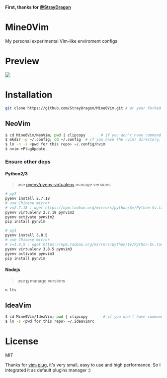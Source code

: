 **First, thanks for [@StrayDragon](https://github.com/StrayDragon)**

# Mine0Vim
My personal experimental Vim-like enviroment configs

# Preview

![](https://s1.ax1x.com/2020/04/02/GtPMGR.png)

# Installation
```bash
git clone https://github.com/StrayDragon/Mine0Vim.git # or your forked repo
```

## NeoVim
```bash
$ cd Mine0Vim/NeoVim; pwd | clipcopy       # if you don't have command clipcopy, just copy the `pwd` of this repo
$ mkdir -p ~/.config; cd ~/.config  # if you have the nvim/ directory, just backup it(rename to another directory)
$ ln -n -s <pwd for this repo> ~/.config/nvim
$ nvim +PlugUpdate
```

### Ensure other deps
#### Python2/3
> use [pyenv/pyenv-virtualenv](https://github.com/pyenv/pyenv-installer) manage versions
```bash
# py2
pyenv install 2.7.18
# use Chinese mirror
# v=2.7.18 ; wget https://npm.taobao.org/mirrors/python/$v/Python-$v.tar.xz -P ~/.pyenv/cache/;pyenv install $v
pyenv virtualenv 2.7.18 pynvim2
pyenv activate pynvim2
pip install pynvim

# py3
pyenv install 3.8.5
# use Chinese mirror
# v=3.8.5 ; wget https://npm.taobao.org/mirrors/python/$v/Python-$v.tar.xz -P ~/.pyenv/cache/;pyenv install $v
pyenv virtualenv 3.8.5 pynvim3
pyenv activate pynvim3
pip install pynvim
```
#### Nodejs 
> use [n](https://github.com/tj/n)  manage versions
```bash
n lts
```

## IdeaVim
```bash
$ cd Mine0Vim/IdeaVim; pwd | clipcopy       # if you don't have command clipcopy, just copy the `pwd` of this repo
$ ln -s <pwd for this repo> ~/.ideavimrc
```

# License

MIT

Thanks for [vim-plug](https://github.com/junegunn/vim-plug), it's very small, easy to use and high performance.
So I integrated it as default plugins manager :)
